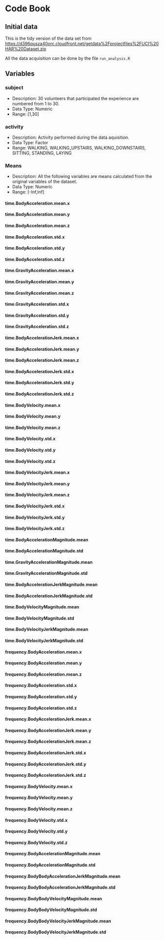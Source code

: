 # Code Book
## Initial data
This is the tidy version of the data set from <https://d396qusza40orc.cloudfront.net/getdata%2Fprojectfiles%2FUCI%20HAR%20Dataset.zip>

All the data acquisition can be done by the file `run_analysis.R`

## Variables
### subject
* Description: 30 volunteers that participated the experience are numbered from 1 to 30.
* Data Type: Numeric
* Range: [1,30]

### activity
* Description: Activity performed during the data aquisition.
* Data Type: Factor
* Range: WALKING, WALKING_UPSTAIRS, WALKING_DOWNSTAIRS, SITTING, STANDING, LAYING

### Means
* Description: All the following variables are means calculated from the original variables of the dataset.
* Data Type: Numeric
* Range: [-Inf,Inf]
#### time.BodyAcceleration.mean.x

#### time.BodyAcceleration.mean.y

#### time.BodyAcceleration.mean.z

#### time.BodyAcceleration.std.x

#### time.BodyAcceleration.std.y

#### time.BodyAcceleration.std.z

#### time.GravityAcceleration.mean.x

#### time.GravityAcceleration.mean.y

#### time.GravityAcceleration.mean.z

#### time.GravityAcceleration.std.x

#### time.GravityAcceleration.std.y

#### time.GravityAcceleration.std.z

#### time.BodyAccelerationJerk.mean.x

#### time.BodyAccelerationJerk.mean.y

#### time.BodyAccelerationJerk.mean.z

#### time.BodyAccelerationJerk.std.x

#### time.BodyAccelerationJerk.std.y

#### time.BodyAccelerationJerk.std.z

#### time.BodyVelocity.mean.x

#### time.BodyVelocity.mean.y

#### time.BodyVelocity.mean.z

#### time.BodyVelocity.std.x

#### time.BodyVelocity.std.y

#### time.BodyVelocity.std.z

#### time.BodyVelocityJerk.mean.x

#### time.BodyVelocityJerk.mean.y

#### time.BodyVelocityJerk.mean.z

#### time.BodyVelocityJerk.std.x

#### time.BodyVelocityJerk.std.y

#### time.BodyVelocityJerk.std.z

#### time.BodyAccelerationMagnitude.mean

#### time.BodyAccelerationMagnitude.std

#### time.GravityAccelerationMagnitude.mean

#### time.GravityAccelerationMagnitude.std

#### time.BodyAccelerationJerkMagnitude.mean

#### time.BodyAccelerationJerkMagnitude.std

#### time.BodyVelocityMagnitude.mean

#### time.BodyVelocityMagnitude.std

#### time.BodyVelocityJerkMagnitude.mean

#### time.BodyVelocityJerkMagnitude.std

#### frequency.BodyAcceleration.mean.x

#### frequency.BodyAcceleration.mean.y

#### frequency.BodyAcceleration.mean.z

#### frequency.BodyAcceleration.std.x

#### frequency.BodyAcceleration.std.y

#### frequency.BodyAcceleration.std.z

#### frequency.BodyAccelerationJerk.mean.x

#### frequency.BodyAccelerationJerk.mean.y

#### frequency.BodyAccelerationJerk.mean.z

#### frequency.BodyAccelerationJerk.std.x

#### frequency.BodyAccelerationJerk.std.y

#### frequency.BodyAccelerationJerk.std.z

#### frequency.BodyVelocity.mean.x

#### frequency.BodyVelocity.mean.y

#### frequency.BodyVelocity.mean.z

#### frequency.BodyVelocity.std.x

#### frequency.BodyVelocity.std.y

#### frequency.BodyVelocity.std.z

#### frequency.BodyAccelerationMagnitude.mean

#### frequency.BodyAccelerationMagnitude.std

#### frequency.BodyBodyAccelerationJerkMagnitude.mean

#### frequency.BodyBodyAccelerationJerkMagnitude.std

#### frequency.BodyBodyVelocityMagnitude.mean

#### frequency.BodyBodyVelocityMagnitude.std

#### frequency.BodyBodyVelocityJerkMagnitude.mean

#### frequency.BodyBodyVelocityJerkMagnitude.std
